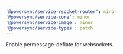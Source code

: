 ```yaml
---
'@powersync/service-rsocket-router': minor
'@powersync/service-core': minor
'@powersync/service-image': minor
'@powersync/service-types': patch
---
```


Enable permessage-deflate for websockets.
